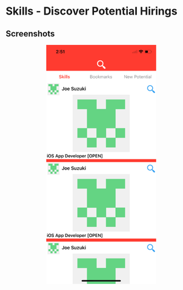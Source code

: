 # Skills - Discover Potential Hirings

## Screenshots

<div style="text-align:center">
<img src=https://raw.githubusercontent.com/joesuzuki/Skills/master/Skills/Skills/Assets.xcassets/Home_Screen.imageset/screenshot.png width=290 />
